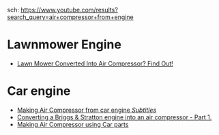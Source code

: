 sch: https://www.youtube.com/results?search_query=air+compressor+from+engine

# Lawnmower Engine
- [Lawn Mower Converted Into Air Compressor? Find Out!](https://youtu.be/fIc0dkJ7Xzo)

# Car engine
- [Making Air Compressor from car engine *Subtitles*](https://youtu.be/drGcveiO9hE)
- [Converting a Briggs & Stratton engine into an air compressor - Part 1.](https://youtu.be/fS-BnSH5zm0)
- [Making Air Compressor using Car parts](https://youtu.be/tn-Wz3-ZsE0)
